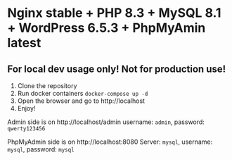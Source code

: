 # Nginx stable + PHP 8.3 + MySQL 8.1 + WordPress 6.5.3 + PhpMyAmin latest

## For local dev usage only! Not for production use!

1) Clone the repository
2) Run docker containers `docker-compose up -d`
3) Open the browser and go to http://localhost
4) Enjoy!

Admin side is on http://localhost/admin
username: `admin`, password: `qwerty123456`

PhpMyAdmin side is on http://localhost:8080
Server: `mysql`, username: `mysql`, password: `mysql`